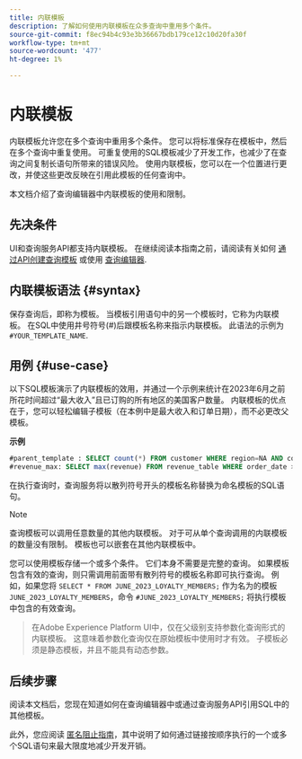 ```yaml
---
title: 内联模板
description: 了解如何使用内联模板在众多查询中重用多个条件。
source-git-commit: f8ec94b4c93e3b36667bdb179ce12c10d20fa30f
workflow-type: tm+mt
source-wordcount: '477'
ht-degree: 1%

---
```


# 内联模板

内联模板允许您在多个查询中重用多个条件。 您可以将标准保存在模板中，然后在多个查询中重复使用。 可重复使用的SQL模板减少了开发工作，也减少了在查询之间复制长语句所带来的错误风险。 使用内联模板，您可以在一个位置进行更改，并使这些更改反映在引用此模板的任何查询中。

本文档介绍了查询编辑器中内联模板的使用和限制。

## 先决条件

UI和查询服务API都支持内联模板。 在继续阅读本指南之前，请阅读有关如何 [通过API创建查询模板](../api/query-templates.md#create-a-query-template) 或使用 [查询编辑器](../ui/user-guide.md#query-authoring).

## 内联模板语法 {#syntax}

保存查询后，即称为模板。 当模板引用语句中的另一个模板时，它称为内联模板。 在SQL中使用井号符号(#)后跟模板名称来指示内联模板。 此语法的示例为 `#YOUR_TEMPLATE_NAME`.

## 用例 {#use-case}

以下SQL模板演示了内联模板的效用，并通过一个示例来统计在2023年6月之前所花时间超过“最大收入”且已订购的所有地区的美国客户数量。 内联模板的优点在于，您可以轻松编辑子模板（在本例中是最大收入和订单日期），而不必更改父模板。

**示例**

```sql
#parent_template : SELECT count(*) FROM customer WHERE region=NA AND country=US AND revenue > #revenue_max
#revenue_max: SELECT max(revenue) FROM revenue_table WHERE order_date > '01-06-2023'
```

在执行查询时，查询服务将以散列符号开头的模板名称替换为命名模板的SQL语句。

>[!NOTE]
>
>查询模板可以调用任意数量的其他内联模板。 对于可从单个查询调用的内联模板的数量没有限制。 模板也可以嵌套在其他内联模板中。

您可以使用模板存储一个或多个条件。 它们本身不需要是完整的查询。 如果模板包含有效的查询，则只需调用前面带有散列符号的模板名称即可执行查询。 例如，如果您将 `SELECT * FROM JUNE_2023_LOYALTY_MEMBERS;` 作为名为的模板 `JUNE_2023_LOYALTY_MEMBERS`，命令  `#JUNE_2023_LOYALTY_MEMBERS;` 将执行模板中包含的有效查询。

>
>
>在Adobe Experience Platform UI中，仅在父级别支持参数化查询形式的内联模板。 这意味着参数化查询仅在原始模板中使用时才有效。 子模板必须是静态模板，并且不能具有动态参数。

## 后续步骤

阅读本文档后，您现在知道如何在查询编辑器中或通过查询服务API引用SQL中的其他模板。

此外，您应阅读 [匿名阻止指南](./anonymous-block.md)，其中说明了如何通过链接按顺序执行的一个或多个SQL语句来最大限度地减少开发开销。

